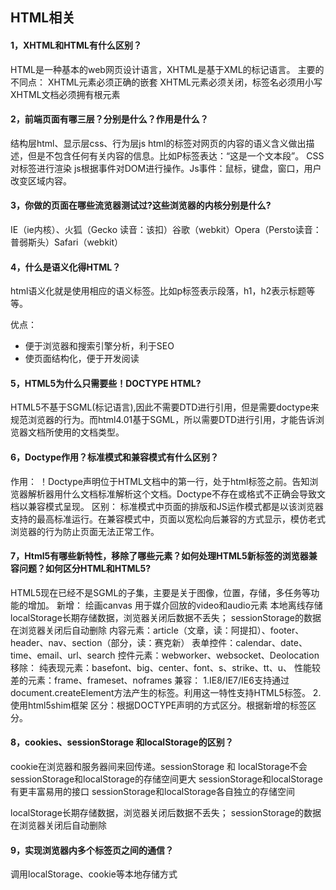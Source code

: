 ## HTML相关

#### 1，XHTML和HTML有什么区别？
HTML是一种基本的web网页设计语言，XHTML是基于XML的标记语言。
主要的不同点： 
XHTML元素必须正确的嵌套 
XHTML元素必须关闭，标签名必须用小写 
XHTML文档必须拥有根元素

#### 2，前端页面有哪三层？分别是什么？作用是什么？
结构层html、显示层css、行为层js
html的标签对网页的内容的语义含义做出描述，但是不包含任何有关内容的信息。比如P标签表达：“这是一个文本段”。
CSS对标签进行渲染
js根据事件对DOM进行操作。Js事件：鼠标，键盘，窗口，用户改变区域内容。

#### 3，你做的页面在哪些流览器测试过?这些浏览器的内核分别是什么?
IE（ie内核）、火狐（Gecko 读音：该扣）谷歌（webkit）Opera（Persto读音：普弱斯头）Safari（webkit）

#### 4，什么是语义化得HTML？
html语义化就是使用相应的语义标签。比如p标签表示段落，h1，h2表示标题等等。

优点：

- 便于浏览器和搜索引擎分析，利于SEO
- 使页面结构化，便于开发阅读

#### 5，HTML5为什么只需要些！DOCTYPE HTML?
HTML5不基于SGML(标记语言),因此不需要DTD进行引用，但是需要doctype来规范浏览器的行为。而html4.01基于SGML，所以需要DTD进行引用，才能告诉浏览器文档所使用的文档类型。

#### 6，Doctype作用？标准模式和兼容模式有什么区别？
作用：
！Doctype声明位于HTML文档中的第一行，处于html标签之前。告知浏览器解析器用什么文档标准解析这个文档。Doctype不存在或格式不正确会导致文档以兼容模式呈现。
区别：
标准模式中页面的排版和JS运作模式都是以该浏览器支持的最高标准运行。在兼容模式中，页面以宽松向后兼容的方式显示，模仿老式浏览器的行为防止页面无法正常工作。

#### 7，Html5有哪些新特性，移除了哪些元素？如何处理HTML5新标签的浏览器兼容问题？如何区分HTML和HTML5?
HTML5现在已经不是SGML的子集，主要是关于图像，位置，存储，多任务等功能的增加。
新增：
    绘画canvas
    用于媒介回放的video和audio元素
    本地离线存储localStorage长期存储数据，浏览器关闭后数据不丢失；
    sessionStorage的数据在浏览器关闭后自动删除
    内容元素：article（文章，读：阿提扣）、footer、header、nav、section（部分，读：赛克新）
    表单控件：calendar、date、time、email、url、search
    控件元素：webworker、websocket、Deolocation
移除：
    纯表现元素：basefont、big、center、font、s、strike、tt、u、
    性能较差的元素：frame、frameset、noframes
兼容：
    1.IE8/IE7/IE6支持通过document.createElement方法产生的标签。利用这一特性支持HTML5标签。
    2.使用html5shim框架
区分：根据DOCTYPE声明的方式区分。根据新增的标签区分。

#### 8，cookies、sessionStorage 和localStorage的区别？
cookie在浏览器和服务器间来回传递。sessionStorage 和 localStorage不会
    sessionStorage和localStorage的存储空间更大
    sessionStorage和localStorage有更丰富易用的接口
    sessionStorage和localStorage各自独立的存储空间

localStorage长期存储数据，浏览器关闭后数据不丢失；
sessionStorage的数据在浏览器关闭后自动删除

#### 9，实现浏览器内多个标签页之间的通信？
调用localStorage、cookie等本地存储方式